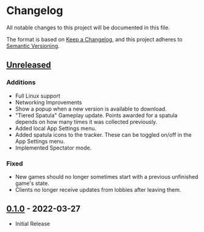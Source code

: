 # Changelog

All notable changes to this project will be documented in this file.

The format is based on [Keep a Changelog](https://keepachangelog.com/en/1.0.0/),
and this project adheres to [Semantic Versioning](https://semver.org/spec/v2.0.0.html).

## [Unreleased]

### Additions

- Full Linux support
- Networking Improvements
- Show a popup when a new version is available to download.
- "Tiered Spatula" Gameplay update. Points awarded for a spatula depends on how many times it was collected previously.
- Added local App Settings menu.
- Added spatula icons to the tracker. These can be toggled on/off in the App Settings menu.
- Implemented Spectator mode.

### Fixed

- New games should no longer sometimes start with a previous unfinished game's state.
- Clients no longer receive updates from lobbies after leaving them.

## [0.1.0] - 2022-03-27

- Initial Release

[unreleased]: https://github.com/999gary/BfBB-Clash/compare/v0.1.0-beta...HEAD
[0.1.0]: https://github.com/999gary/BfBB-Clash/releases/tag/v0.1.0-beta
